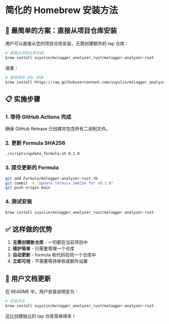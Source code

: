 # 简化的 Homebrew 安装方法

## 🎯 最简单的方案：直接从项目仓库安装

用户可以直接从您的项目仓库安装，无需创建额外的 tap 仓库：

```bash
# 直接从项目仓库安装
brew install suyulin/mxlogger_analyzer_rust/mxlogger-analyzer-rust
```

或者：

```bash
# 使用项目 URL 安装
brew install https://raw.githubusercontent.com/suyulin/mxlogger_analyzer_rust/main/Formula/mxlogger-analyzer-rust.rb
```

## 📋 实施步骤

### 1. 等待 GitHub Actions 完成
确保 GitHub Release 已创建并包含所有二进制文件。

### 2. 更新 Formula SHA256
```bash
./scripts/update_formula.sh 0.1.0
```

### 3. 提交更新的 Formula
```bash
git add Formula/mxlogger-analyzer-rust.rb
git commit -m "Update formula SHA256 for v0.1.0"
git push origin main
```

### 4. 测试安装
```bash
brew install suyulin/mxlogger_analyzer_rust/mxlogger-analyzer-rust
```

## ✅ 这样做的优势

1. **无需创建新仓库** - 一切都在当前项目中
2. **维护简单** - 只需要管理一个仓库
3. **自动更新** - formula 和代码在同一个仓库中
4. **立即可用** - 不需要等待审核或额外设置

## 📖 用户文档更新

在 README 中，用户安装说明变为：

```bash
# 安装方法
brew install suyulin/mxlogger_analyzer_rust/mxlogger-analyzer-rust
```

这比创建独立的 tap 仓库简单得多！
